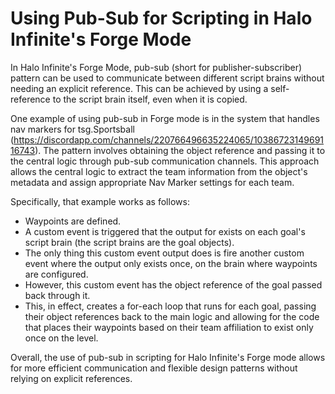 # Using Pub-Sub for Scripting in Halo Infinite's Forge Mode

In Halo Infinite's Forge Mode, pub-sub (short for publisher-subscriber) pattern can be used to communicate between different script brains without needing an explicit reference. This can be achieved by using a self-reference to the script brain itself, even when it is copied.

One example of using pub-sub in Forge mode is in the system that handles nav markers for tsg.Sportsball (https://discordapp.com/channels/220766496635224065/1038672314969116743). The pattern involves obtaining the object reference and passing it to the central logic through pub-sub communication channels. This approach allows the central logic to extract the team information from the object's metadata and assign appropriate Nav Marker settings for each team.

Specifically, that example works as follows:

* Waypoints are defined.
* A custom event is triggered that the output for exists on each goal's script brain (the script brains are the goal objects).
* The only thing this custom event output does is fire another custom event where the output only exists once, on the brain where waypoints are configured.
* However, this custom event has the object reference of the goal passed back through it.
* This, in effect, creates a for-each loop that runs for each goal, passing their object references back to the main logic and allowing for the code that places their waypoints based on their team affiliation to exist only once on the level.

Overall, the use of pub-sub in scripting for Halo Infinite's Forge mode allows for more efficient communication and flexible design patterns without relying on explicit references.
